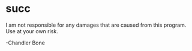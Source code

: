 # succ

I am not responsible for any damages that are caused from this program.
Use at your own risk.

-Chandler Bone
